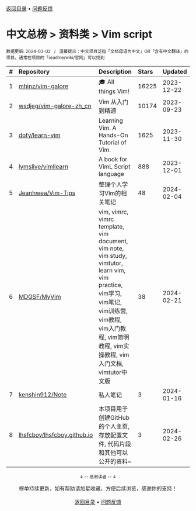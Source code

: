 <a href="https://github.com/GrowingGit/GitHub-Chinese-Top-Charts#github中文排行榜">返回目录</a> • <a href="/content/docs/feedback.md">问题反馈</a>

# 中文总榜 > 资料类 > Vim script
<sub>数据更新: 2024-03-02&nbsp;&nbsp;&nbsp;/&nbsp;&nbsp;&nbsp;温馨提示：中文项目泛指「文档母语为中文」OR「含有中文翻译」的项目，通常在项目的「readme/wiki/官网」可以找到</sub>

|#|Repository|Description|Stars|Updated|
|:-|:-|:-|:-|:-|
|1|[mhinz/vim-galore](https://github.com/mhinz/vim-galore)|:mortar_board: All things Vim!|16225|2023-12-22|
|2|[wsdjeg/vim-galore-zh_cn](https://github.com/wsdjeg/vim-galore-zh_cn)|Vim 从入门到精通|10174|2023-09-23|
|3|[dofy/learn-vim](https://github.com/dofy/learn-vim)|Learning Vim. A Hands-On Tutorial of Vim.|1625|2023-11-30|
|4|[lymslive/vimllearn](https://github.com/lymslive/vimllearn)|A book for VimL Script language|888|2023-12-01|
|5|[Jeanhwea/Vim-Tips](https://github.com/Jeanhwea/Vim-Tips)|整理个人学习Vim的相关笔记|48|2024-02-04|
|6|[MDGSF/MyVim](https://github.com/MDGSF/MyVim)|vim, vimrc, vimrc template, vim document, vim note, vim study, vimtutor, learn vim, vim practice, vim学习, vim笔记, vim训练营, vim教程, vim入门教程, vim简明教程, vim实操教程, vim入门文档, vimtutor中文版|38|2024-02-21|
|7|[kenshin912/Note](https://github.com/kenshin912/Note)|私人笔记|3|2024-01-16|
|8|[lhsfcboy/lhsfcboy.github.io](https://github.com/lhsfcboy/lhsfcboy.github.io)|本项目用于创建GitHub的个人主页, 存放配置文件, 代码片段和其他可以公开的资料~|3|2024-02-26|

<div align="center">
    <p><sub>↓ -- 感谢读者 -- ↓</sub></p>
    榜单持续更新，如有帮助请加星收藏，方便后续浏览，感谢你的支持！
</div>

<br/>

<div align="center"><a href="https://github.com/GrowingGit/GitHub-Chinese-Top-Charts#github中文排行榜">返回目录</a> • <a href="/content/docs/feedback.md">问题反馈</a></div>
